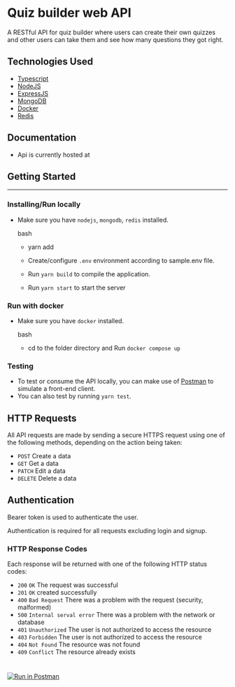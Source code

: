 # Quiz builder web API

A RESTful API for quiz builder where users can create their own quizzes and other users can take them and see how many questions they got right.

## Technologies Used

- [Typescript](https://www.typescriptlang.org/)
- [NodeJS](https://nodejs.org/en/download/)
- [ExpressJS](https://expressjs.com/)
- [MongoDB](https://www.mongodb.com/)
- [Docker](https://www.docker.com/)
- [Redis](https://redis.io/)

## Documentation

- Api is currently hosted at 

## Getting Started

---

### Installing/Run locally

- Make sure you have `nodejs`, `mongodb`, `redis` installed.

  bash

  - yarn add

  - Create/configure `.env` environment according to sample.env file.

  - Run `yarn build` to compile the application.
  - Run `yarn start` to start the server

### Run with docker

- Make sure you have `docker` installed.

  bash

  - cd to the folder directory and Run `docker compose up`

### Testing

- To test or consume the API locally, you can make use of [Postman](https://documenter.getpostman.com/view/19915303/VUjTmPCY) to simulate a front-end client.
- You can also test by running `yarn test`.

## HTTP Requests

All API requests are made by sending a secure HTTPS request using one of the following methods, depending on the action being taken:

- `POST` Create a data
- `GET` Get a data
- `PATCH` Edit a data
- `DELETE` Delete a data

## Authentication

Bearer token is used to authenticate the user.

Authentication is required for all requests excluding login and signup.

### HTTP Response Codes

Each response will be returned with one of the following HTTP status codes:

- `200` `OK` The request was successful
- `201` `OK` created successfully
- `400` `Bad Request` There was a problem with the request (security, malformed)
- `500` `Internal serval error` There was a problem with the network or database
- `401` `Unauthorized` The user is not authorized to access the resource
- `403` `Forbidden` The user is not authorized to access the resource
- `404` `Not Found` The resource was not found
- `409` `Conflict` The resource already exists

#

#

[![Run in Postman](https://run.pstmn.io/button.svg)](https://documenter.getpostman.com/view/19915303/VUjTmPCY)
